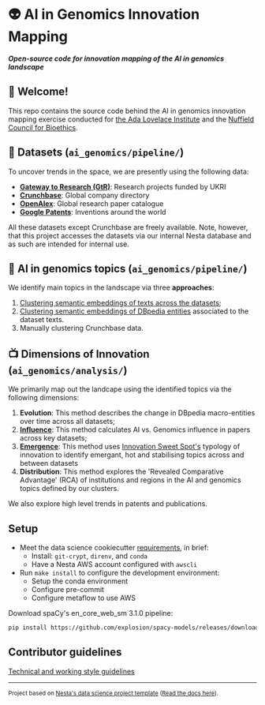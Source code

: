 # :alien: AI in Genomics Innovation Mapping

**_Open-source code for innovation mapping of the AI in genomics landscape_**

## :wave: Welcome!

This repo contains the source code behind the AI in genomics innovation mapping exercise conducted for
[the Ada Lovelace Institute](https://www.adalovelaceinstitute.org/) and the [Nuffield Council for Bioethics](https://www.nuffieldbioethics.org/).

## :floppy_disk: Datasets (`ai_genomics/pipeline/`)

To uncover trends in the space, we are presently using the following data:

- **[Gateway to Research (GtR)](https://github.com/nestauk/ai_genomics/tree/project_readme/ai_genomics/pipeline/gtr)**: Research projects funded by UKRI
- **[Crunchbase](https://github.com/nestauk/ai_genomics/tree/project_readme/ai_genomics/pipeline/crunchbase_data)**: Global company directory
- **[OpenAlex](https://github.com/nestauk/ai_genomics/tree/project_readme/ai_genomics/pipeline/openalex)**: Global research paper catalogue
- **[Google Patents](https://github.com/nestauk/ai_genomics/tree/project_readme/ai_genomics/pipeline/patent_data)**: Inventions around the world

All these datasets except Crunchbase are freely available. Note, however, that this project accesses the datasets via our internal Nesta database and as such are intended for internal use.

## :rotating_light: AI in genomics topics (`ai_genomics/pipeline/`)

We identify main topics in the landscape via three **approaches**:

1. [Clustering semantic embeddings of texts across the datasets](https://github.com/nestauk/ai_genomics/tree/project_readme/ai_genomics/pipeline/doc_cluster);
2. [Clustering semantic embeddings of DBpedia entities](https://github.com/nestauk/ai_genomics/blob/project_readme/ai_genomics/pipeline/entity_cluster/create_entity_clusters.py) associated to the dataset texts.
3. Manually clustering Crunchbase data.

## :tv: Dimensions of Innovation (`ai_genomics/analysis/`)

We primarily map out the landcape using the identified topics via the following dimensions:

1. **Evolution**: This method describes the change in DBpedia macro-entities over time across all datasets;
2. [**Influence**](https://github.com/nestauk/ai_genomics/tree/project_readme/ai_genomics/analysis/influence): This method calculates AI vs. Genomics influence in papers across key datasets;
3. [**Emergence**](https://github.com/nestauk/ai_genomics/tree/project_readme/ai_genomics/analysis/integrated_emergence): This method uses [Innovation Sweet Spot's](https://github.com/nestauk/innovation_sweet_spots) typology of innovation to identify emergant, hot and stabilising topics across and between datasets
4. **Distribution**: This method explores the 'Revealed Comparative Advantage' (RCA) of institutions and regions in the AI and genomics topics defined by our clusters.

We also explore high level trends in patents and publications.

## Setup

- Meet the data science cookiecutter [requirements](http://nestauk.github.io/ds-cookiecutter/quickstart), in brief:
  - Install: `git-crypt`, `direnv`, and `conda`
  - Have a Nesta AWS account configured with `awscli`
- Run `make install` to configure the development environment:
  - Setup the conda environment
  - Configure pre-commit
  - Configure metaflow to use AWS

Download spaCy's en_core_web_sm 3.1.0 pipeline:

```bash
pip install https://github.com/explosion/spacy-models/releases/download/en_core_web_sm-3.1.0/en_core_web_sm-3.1.0.tar.gz
```

## Contributor guidelines

[Technical and working style guidelines](https://github.com/nestauk/ds-cookiecutter/blob/master/GUIDELINES.md)

---

<small><p>Project based on <a target="_blank" href="https://github.com/nestauk/ds-cookiecutter">Nesta's data science project template</a>
(<a href="http://nestauk.github.io/ds-cookiecutter">Read the docs here</a>).
</small>
